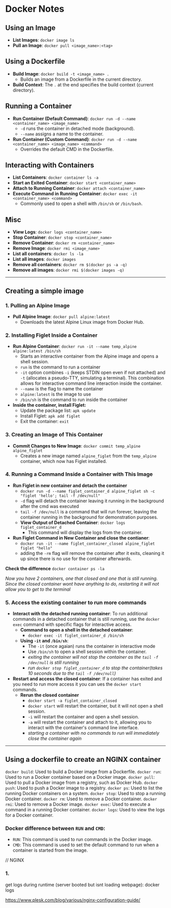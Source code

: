 # Docker Notes

## Using an Image
- **List Images**: `docker image ls`
- **Pull an Image**: `docker pull <image_name>:<tag>`

## Using a Dockerfile
- **Build Image**: `docker build -t <image_name> .`
  - Builds an image from a Dockerfile in the current directory.
- **Build Context**: The `.` at the end specifies the build context (current directory).

## Running a Container
- **Run Container (Default Command)**: `docker run -d --name <container_name> <image_name>`
  - `-d` runs the container in detached mode (background).
  - `--name` assigns a name to the container.
- **Run Container (Custom Command)**: `docker run -d --name <container_name> <image_name> <command>`
  - Overrides the default CMD in the Dockerfile.

## Interacting with Containers
- **List Containers**: `docker container ls -a`
- **Start an Exited Container**: `docker start <container_name>`
- **Attach to Running Container**: `docker attach <container_name>`
- **Execute Command in Running Container**: `docker exec -it <container_name> <command>`
  - Commonly used to open a shell with `/bin/sh` or `/bin/bash`.

## Misc
- **View Logs**: `docker logs <container_name>`
- **Stop Container**: `docker stop <container_name>`
- **Remove Container**: `docker rm <container_name>`
- **Remove Image**: `docker rmi <image_name>`
- **List all containers**: `docker ls -la`
- **List all images**: `docker images`
- **Remove all containers**: `docker rm $(docker ps -a -q)`
- **Remove all images**: `docker rmi $(docker images -q)`

---------------------------------------------------------------

## Creating a simple image

### 1. Pulling an Alpine Image
- **Pull Alpine Image**: `docker pull alpine:latest`
  - Downloads the latest Alpine Linux image from Docker Hub.

### 2. Installing Figlet Inside a Container
- **Run Alpine Container**: `docker run -it --name temp_alpine alpine:latest /bin/sh`
  - Starts an interactive container from the Alpine image and opens a shell session.
  - `run` is the command to run a container
  - `-it` option combines `-i` (keeps STDIN open even if not attached) and `-t` (allocates a pseudo-TTY, simulating a terminal). This combination allows for interactive command line interaction inside the container.
  - `--name` is the flag to name the container
  - `alpine:latest` is the image to use
  - `/bin/sh` is the command to run inside the container
- **Inside the container, install Figlet:**
  - Update the package list: `apk update`
  - Install Figlet: `apk add figlet`
  - Exit the container: `exit`

### 3. Creating an Image of This Container
- **Commit Changes to New Image**: `docker commit temp_alpine alpine_figlet`
  - Creates a new image named `alpine_figlet` from the `temp_alpine` container, which now has Figlet installed.

### 4. Running a Command Inside a Container with This Image
- **Run Figlet in new container and detach the container**
  - `docker run -d --name figlet_container_d alpine_figlet sh -c "figlet 'hello'; tail -f /dev/null"`
  - `-d` flag will detach the container leaving it running in the background after the cmd was executed
  - `tail -f /dev/null` is a command that will run forever, leaving the container running in the background
    for demonstration purposes.
  - **View Output of Detached Container**: `docker logs figlet_container_d`
    - This command will display the logs from the container.
- **Run Figlet Command in New Container and close the contianer**:
  - `docker run -it --name figlet_container_closed alpine_figlet figlet "hello"`
  - adding the `-rm` flag will remove the container after it exits, cleaning it up
    since there is no use for the container afterwards.

**Check the difference**
`docker container ps -la`


*Now you have 2 containers, one that closed and one that is still running.*
*Since the closed container wont have anything to do, restarting it will not allow you to get to the terminal*

### 5. Access the existing container to run more commands
- **Interact with the detached running container**: To run additional commands in a detached container that is still running, use the `docker exec` command with specific flags for interactive access.
  - **Command to open a shell in the detached container**: 
    - `docker exec -it figlet_container_d /bin/sh`
  - **Using `-it` and `/bin/sh`**:
    - The `-it` (once agaian) runs the container in interactive mode
    - Use `/bin/sh` to open a shell session within the container.
    - *exiting the container will not stop the container as the `tail -f /dev/null` is still running*
    - *run `docker stop figlet_container_d` to stop the container(takes 10 seconds due to the `tail -f /dev/null`)*
- **Restart and access the closed container**: If a container has exited and you need to run more access it you can ues the `docker start` commands.
  - **Rerun the closed container**
    - `docker start -a figlet_container_closed`
    - `docker start` will restart the container, but it will not open a shell session.
    - `-i` will restart the container and open a shell session.
    - `-a` will restart the container and attach to it, allowing you to interact with the container's command line interface.
    - *starting a container with no commands to run will immediately close the container again*

-----------------------------------------

## **Using a dockerfile to create an NGINX container**

`docker build`: Used to build a Docker image from a Dockerfile.
`docker run`: Used to run a Docker container based on a Docker image.
`docker pull`: Used to pull a Docker image from a registry, such as Docker Hub.
`docker push`: Used to push a Docker image to a registry.
`docker ps`: Used to list the running Docker containers on a system.
`docker stop`: Used to stop a running Docker container.
`docker rm`: Used to remove a Docker container.
`docker rmi`: Used to remove a Docker image.
`docker exec`: Used to execute a command in a running Docker container.
`docker logs`: Used to view the logs for a Docker container.


### Docker difference between `RUN` and `CMD`:
- `RUN`: This command is used to run commands in the Docker image.
- `CMD`: This command is used to set the default command to run when a container is started from the image.

// NGINX

### 1. 

get logs during runtime (server booted but isnt loading webpage):
docker logs 

https://www.plesk.com/blog/various/nginx-configuration-guide/